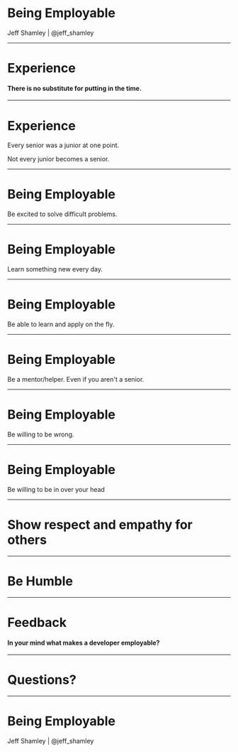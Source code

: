 
# Being Employable

Jeff Shamley | @jeff_shamley

---

# Experience

#### There is no substitute for putting in the time.
<!-- .element: class="fragment" -->

___

# Experience

Every senior was a junior at one point.

Not every junior becomes a senior.
<!-- .element: class="fragment" -->

---

# Being Employable

Be excited to solve difficult problems.
___

# Being Employable

Learn something new every day.
___

# Being Employable

Be able to learn and apply on the fly.
___

# Being Employable

Be a mentor/helper. Even if you aren't a senior.
___

# Being Employable

Be willing to be wrong.
___

# Being Employable

Be willing to be in over your head
___

# Show respect and empathy for others

---

# Be Humble

---

# Feedback

#### In your mind what makes a developer employable?
<!-- .element: class="fragment" -->

---

# Questions?

---

# Being Employable

Jeff Shamley | @jeff_shamley